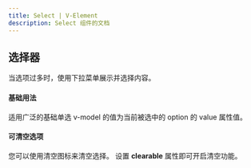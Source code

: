 ```yaml
---
title: Select | V-Element
description: Select 组件的文档
---
```

## 选择器

当选项过多时，使用下拉菜单展示并选择内容。

#### 基础用法

适用广泛的基础单选 v-model 的值为当前被选中的 option 的 value 属性值。

<preview path="../demo/Select/Basic.vue" title="基础选择器" description="Select 基础选择器"></preview>

#### 可清空选项

您可以使用清空图标来清空选择。
设置 **clearable** 属性即可开启清空功能。

<preview path="../demo/Select/Clearable.vue" title="基础选择器" description="Select 基础选择器"></preview>


